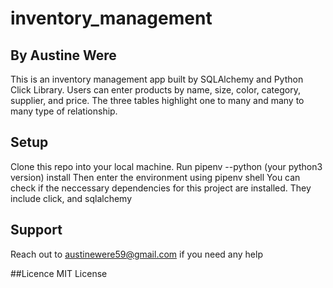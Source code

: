 # inventory_management
## By Austine Were
This is an inventory management app built by SQLAlchemy and Python Click Library. Users can enter products by name, size, color, category, supplier, and price. The three tables highlight one to many and many to many type of relationship.

## Setup
Clone this repo into your local machine.
Run pipenv --python (your python3 version) install
Then enter the environment using pipenv shell
You can check if the neccessary dependencies for this project are installed. They include click, and sqlalchemy

## Support
Reach out to austinewere59@gmail.com if you need any help

##Licence
MIT License
